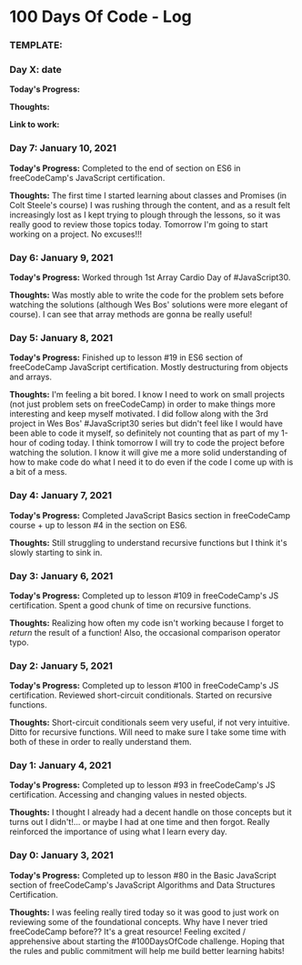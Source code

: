 # 100 Days Of Code - Log


### TEMPLATE: 
### Day X: date 

**Today's Progress:** 

**Thoughts:** 

**Link to work:** 


### Day 7: January 10, 2021 

**Today's Progress:** Completed to the end of section on ES6 in freeCodeCamp's JavaScript certification.

**Thoughts:** The first time I started learning about classes and Promises (in Colt Steele's course) I was rushing through the content, and as a result felt increasingly lost as I kept trying to plough through the lessons, so it was really good to review those topics today. Tomorrow I'm going to start working on a project. No excuses!!! 


### Day 6: January 9, 2021

**Today's Progress:** Worked through 1st Array Cardio Day of #JavaScript30. 

**Thoughts:** Was mostly able to write the code for the problem sets before watching the solutions (although Wes Bos' solutions were more elegant of course). I can see that array methods are gonna be really useful!


### Day 5: January 8, 2021 

**Today's Progress:** Finished up to lesson #19 in ES6 section of freeCodeCamp JavaScript certification. Mostly destructuring from objects and arrays.  

**Thoughts:** I'm feeling a bit bored. I know I need to work on small projects (not just problem sets on freeCodeCamp) in order to make things more interesting and keep myself motivated. I did follow along with the 3rd project in Wes Bos' #JavaScript30 series but didn't feel like I would have been able to code it myself, so definitely not counting that as part of my 1-hour of coding today. I think tomorrow I will try to code the project before watching the solution. I know it will give me a more solid understanding of how to make code do what I need it to do even if the code I come up with is a bit of a mess.


### Day 4: January 7, 2021 

**Today's Progress:** Completed JavaScript Basics section in freeCodeCamp course + up to lesson #4 in the section on ES6.

**Thoughts:** Still struggling to understand recursive functions but I think it's slowly starting to sink in.

 
### Day 3: January 6, 2021 

**Today's Progress:** Completed up to lesson #109 in freeCodeCamp's JS certification. Spent a good chunk of time on recursive functions. 

**Thoughts:** Realizing how often my code isn't working because I forget to *return* the result of a function! Also, the occasional comparison operator typo.


### Day 2: January 5, 2021

**Today's Progress:** Completed up to lesson #100 in freeCodeCamp's JS certification. Reviewed short-circuit conditionals. Started on recursive functions.

**Thoughts:** Short-circuit conditionals seem very useful, if not very intuitive. Ditto for recursive functions. Will need to make sure I take some time with both of these in order to really understand them.


### Day 1: January 4, 2021 

**Today's Progress:** Completed up to lesson #93 in freeCodeCamp's JS certification. Accessing and changing values in nested objects.  

**Thoughts:** I thought I already had a decent handle on those concepts but it turns out I didn't!... or maybe I had at one time and then forgot. Really reinforced the importance of using what I learn every day.


### Day 0: January 3, 2021 

**Today's Progress:** Completed up to lesson #80 in the Basic JavaScript section of freeCodeCamp's JavaScript Algorithms and Data Structures Certification.

**Thoughts:** I was feeling really tired today so it was good to just work on reviewing some of the foundational concepts. Why have I never tried freeCodeCamp before?? It's a great resource! Feeling excited / apprehensive about starting the #100DaysOfCode challenge. Hoping that the rules and public commitment will help me build better learning habits!

